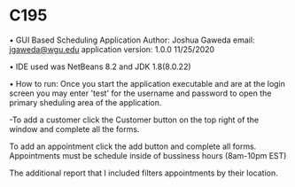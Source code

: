 # C195

•  GUI Based Scheduling Application
        Author: Joshua Gaweda
        email: jgaweda@wgu.edu
        application version: 1.0.0
                11/25/2020

•  IDE used was NetBeans 8.2 and JDK 1.8(8.0.22)


•  How to run:  Once you start the application executable and are at the login screen you may enter 'test' for the username and password to open the primary sheduling area of the application. 

-To add a customer click the Customer button on the top right of the window and complete all the forms.

To add an appointment click the add button and complete all forms.  Appointments must be schedule inside of bussiness hours (8am-10pm EST)

The additional report that I included filters appointments by their location.


